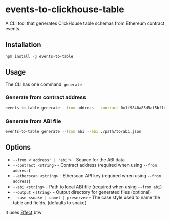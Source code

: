 # events-to-clickhouse-table

A CLI tool that generates ClickHouse table schemas from Ethereum contract events.

## Installation

```bash
npm install -g events-to-table
```

## Usage

The CLI has one command: `generate`

### Generate from contract address

```bash
events-to-table generate --from address --contract 0x1f9840a85d5af5bf1d1762f925bdaddc4201f984 --etherscan $ETHERSCAN_KEY
```

### Generate from ABI file

```bash
events-to-table generate --from abi --abi ./path/to/abi.json
```

## Options

- `--from <'address' | 'abi'>` - Source for the ABI data
- `--contract <string>` - Contract address (required when using `--from address`)
- `--etherscan <string>` - Etherscan API key (required when using `--from address`)
- `--abi <string>` - Path to local ABI file (required when using `--from abi`)
- `--output <string>` - Output directory for generated files (optional)
- `--case <snake | camel | preserve>` - The case style used to name the table and fields. (defaults to snake)

It uses [Effect](https://effect.website) btw
